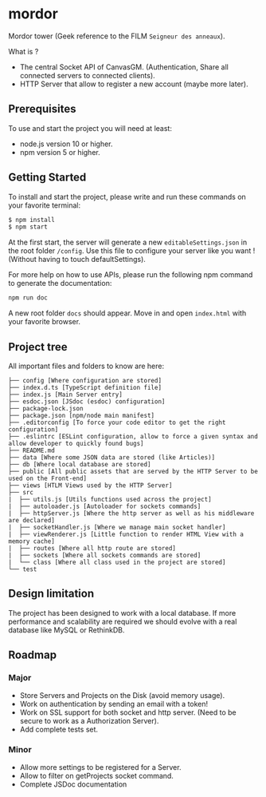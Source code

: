 # mordor
Mordor tower (Geek reference to the FILM `Seigneur des anneaux`).

What is ?

- The central Socket API of CanvasGM. (Authentication, Share all connected servers to connected clients).
- HTTP Server that allow to register a new account (maybe more later).

## Prerequisites

To use and start the project you will need at least:

- node.js version 10 or higher.
- npm version 5 or higher.

## Getting Started

To install and start the project, please write and run these commands on your favorite terminal:

```bash
$ npm install
$ npm start
```

At the first start, the server will generate a new `editableSettings.json` in the root folder `/config`. Use this file to configure your server like you want ! (Without having to touch defaultSettings).

For more help on how to use APIs, please run the following npm command to generate the documentation:
```bash
npm run doc
```

A new root folder `docs` should appear. Move in and open `index.html` with your favorite browser.

## Project tree

All important files and folders to know are here:

```
├── config [Where configuration are stored]
├── index.d.ts [TypeScript definition file]
├── index.js [Main Server entry]
├── esdoc.json [JSdoc (esdoc) configuration]
├── package-lock.json
├── package.json [npm/node main manifest]
├── .editorconfig [To force your code editor to get the right configuration]
├── .eslintrc [ESLint configuration, allow to force a given syntax and allow developer to quickly found bugs]
├── README.md
├── data [Where some JSON data are stored (like Articles)]
├── db [Where local database are stored]
├── public [All public assets that are served by the HTTP Server to be used on the Front-end]
├── views [HTLM Views used by the HTTP Server]
├── src
|  ├── utils.js [Utils functions used across the project]
|  ├── autoloader.js [Autoloader for sockets commands]
|  ├── httpServer.js [Where the http server as well as his middleware are declared]
|  ├── socketHandler.js [Where we manage main socket handler]
|  ├── viewRenderer.js [Little function to render HTML View with a memory cache]
|  ├── routes [Where all http route are stored]
|  ├── sockets [Where all sockets commands are stored]
|  └── class [Where all class used in the project are stored]
└── test
```

## Design limitation

The project has been designed to work with a local database. If more performance and scalability are required we should evolve with a real database like MySQL or RethinkDB.

## Roadmap

### Major
- Store Servers and Projects on the Disk (avoid memory usage).
- Work on authentication by sending an email with a token!
- Work on SSL support for both socket and http server. (Need to be secure to work as a Authorization Server).
- Add complete tests set.

### Minor
- Allow more settings to be registered for a Server.
- Allow to filter on getProjects socket command.
- Complete JSDoc documentation
